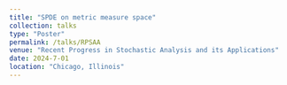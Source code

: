 ```yaml
---
title: "SPDE on metric measure space"
collection: talks
type: "Poster"
permalink: /talks/RPSAA
venue: "Recent Progress in Stochastic Analysis and its Applications"
date: 2024-7-01
location: "Chicago, Illinois"
---
```


